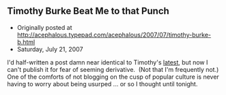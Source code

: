 ## Timothy Burke Beat Me to that Punch

 * Originally posted at http://acephalous.typepad.com/acephalous/2007/07/timothy-burke-b.html
 * Saturday, July 21, 2007



I'd half-written a post damn near identical to Timothy's [latest](http://weblogs.swarthmore.edu/burke/?p=402), but now I can't publish it for fear of seeming derivative.  (Not that I'm frequently not.)  One of the comforts of not blogging on the cusp of popular culture is never having to worry about being usurped ... or so I thought until tonight.  

		

